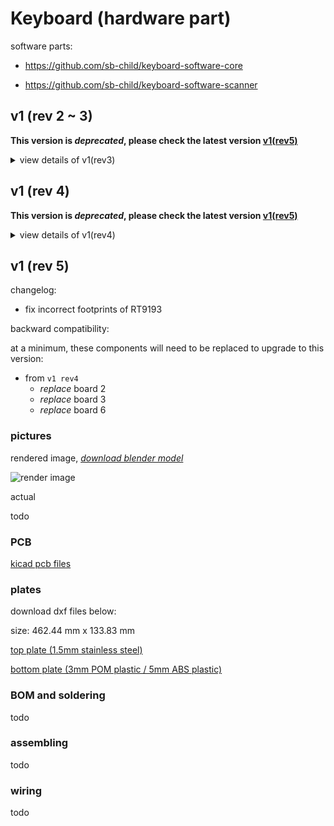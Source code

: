 # Keyboard (hardware part)

software parts:

- https://github.com/sb-child/keyboard-software-core

- https://github.com/sb-child/keyboard-software-scanner

## v1 (rev 2 ~ 3)

**This version is _deprecated_, please check the latest version [v1(rev5)](#v1-rev-5)**

<details>
<summary>view details of v1(rev3)</summary>

### pictures

rendered image, [_download blender model_](./v1/render.blend)

![render image](./v1/render.png)

actual

![image](./v1/v1.png)

### PCB

[kicad pcb files](./v1/pcb-rev3.zip)

### plates

download dxf files below:

size: 462.44 mm x 133.83 mm

[top plate (1.5mm stainless steel)](./v1/plate-top.dxf)

[bottom plate (5mm poly methyl methacrylate)](./v1/plate-bottom.dxf)

</details>

## v1 (rev 4)

**This version is _deprecated_, please check the latest version [v1(rev5)](#v1-rev-5)**

<details>
<summary>view details of v1(rev4)</summary>

changelog:

- replaced all LDOs with the RT9193
- replaced almost all 0805 smd capacitors with 0603
- replaced 3 segment displays with two SSD1306 OLED screens
- moved the BOOT and RESET buttons closer to the edge of the pcb

backward compatibility:

at a minimum, these components will need to be replaced to upgrade to this version:

- from `v1 rev2` or `v1 rev3`
  - _replace_ board 3
  - _replace_ board 6
  - _replace_ top plate
  - _add_ OLED panel

### pictures

rendered image, [_download blender model_](./v1/render-v1-rev4.blend)

![render image](./v1/render-v1-rev4.png)

actual

todo

### PCB

[kicad pcb files](./v1/pcb-rev4.zip)

### plates

download dxf files below:

size: 462.44 mm x 133.83 mm

[top plate (1.5mm stainless steel)](./v1/plate-top-rev4.dxf)

[bottom plate (3mm POM plastic / 5mm ABS plastic)](./v1/plate-bottom.dxf)

</details>

## v1 (rev 5)

changelog:

- fix incorrect footprints of RT9193

backward compatibility:

at a minimum, these components will need to be replaced to upgrade to this version:

- from `v1 rev4`
  - _replace_ board 2
  - _replace_ board 3
  - _replace_ board 6

### pictures

rendered image, [_download blender model_](./v1/render-v1-rev4.blend)

![render image](./v1/render-v1-rev4.png)

actual

todo

### PCB

[kicad pcb files](./v1/pcb-rev4.zip)

### plates

download dxf files below:

size: 462.44 mm x 133.83 mm

[top plate (1.5mm stainless steel)](./v1/plate-top-rev4.dxf)

[bottom plate (3mm POM plastic / 5mm ABS plastic)](./v1/plate-bottom.dxf)

### BOM and soldering

todo

### assembling

todo

### wiring

todo
